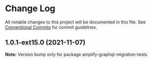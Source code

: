 # Change Log

All notable changes to this project will be documented in this file.
See [Conventional Commits](https://conventionalcommits.org) for commit guidelines.

## 1.0.1-ext15.0 (2021-11-07)

**Note:** Version bump only for package amplify-graphql-migration-tests

